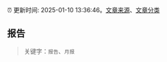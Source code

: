:alarm_clock: 更新时间: 2025-01-10 13:36:46。[文章来源](/README.md)、[文章分类](/TAGS.md)

## 报告


> 关键字：`报告`、`月报`



